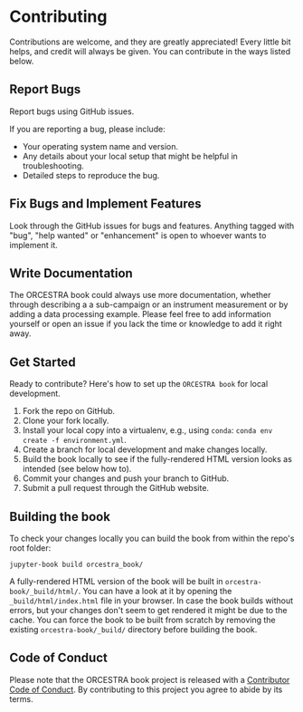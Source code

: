 # Contributing

Contributions are welcome, and they are greatly appreciated! Every little bit
helps, and credit will always be given. You can contribute in the ways listed below.

## Report Bugs

Report bugs using GitHub issues.

If you are reporting a bug, please include:

* Your operating system name and version.
* Any details about your local setup that might be helpful in troubleshooting.
* Detailed steps to reproduce the bug.

## Fix Bugs and Implement Features

Look through the GitHub issues for bugs and features. Anything tagged with "bug", "help
wanted" or "enhancement" is open to whoever wants to implement it.

## Write Documentation

The ORCESTRA book could always use more documentation, whether through describing a
a sub-campaign or an instrument measurement or by adding a data processing example.
Please feel free to add information yourself or open an issue if you lack the time 
or knowledge to add it right away.


## Get Started

Ready to contribute? Here's how to set up the `ORCESTRA book` for local development.

1. Fork the repo on GitHub.
2. Clone your fork locally.
3. Install your local copy into a virtualenv, e.g., using `conda`: `conda env create -f environment.yml`.
4. Create a branch for local development and make changes locally.
5. Build the book locally to see if the fully-rendered HTML version looks as intended (see below how to).
6. Commit your changes and push your branch to GitHub.
7. Submit a pull request through the GitHub website.

## Building the book

To check your changes locally you can build the book from within the repo's root folder:

```
jupyter-book build orcestra_book/
```

A fully-rendered HTML version of the book will be built in `orcestra-book/_build/html/`.
You can have a look at it by opening the `_build/html/index.html` file in your browser.
In case the book builds without errors, but your changes don't seem to get rendered it might be due to the cache.
You can force the book to be built from scratch by removing the existing `orcestra-book/_build/` directory before building the book.

## Code of Conduct

Please note that the ORCESTRA book project is released with a [Contributor Code of Conduct](CONDUCT.md). By contributing to this project you agree to abide by its terms.
